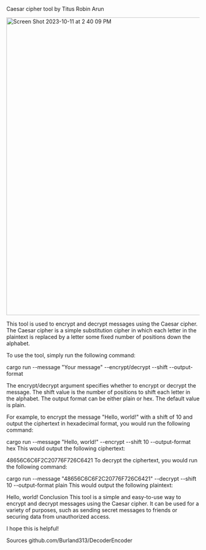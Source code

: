Caesar cipher tool
by Titus Robin Arun

<img width="777" alt="Screen Shot 2023-10-11 at 2 40 09 PM" src="https://github.com/titusrobin/rust-data-engineering_rt/assets/143838819/1a4df0eb-08a9-4bdf-bc7e-389a1422199d">


This tool is used to encrypt and decrypt messages using the Caesar cipher. The Caesar cipher is a simple substitution cipher in which each letter in the plaintext is replaced by a letter some fixed number of positions down the alphabet.

To use the tool, simply run the following command:

cargo run --message "Your message" --encrypt/decrypt --shift <shift value> --output-format <output format>

The encrypt/decrypt argument specifies whether to encrypt or decrypt the message. The shift value is the number of positions to shift each letter in the alphabet. The output format can be either plain or hex. The default value is plain.

For example, to encrypt the message "Hello, world!" with a shift of 10 and output the ciphertext in hexadecimal format, you would run the following command:

cargo run --message "Hello, world!" --encrypt --shift 10 --output-format hex
This would output the following ciphertext:

48656C6C6F2C20776F726C6421
To decrypt the ciphertext, you would run the following command:

cargo run --message "48656C6C6F2C20776F726C6421" --decrypt --shift 10 --output-format plain
This would output the following plaintext:

Hello, world!
Conclusion
This tool is a simple and easy-to-use way to encrypt and decrypt messages using the Caesar cipher. It can be used for a variety of purposes, such as sending secret messages to friends or securing data from unauthorized access.

I hope this is helpful!

Sources
github.com/Burland313/DecoderEncoder
